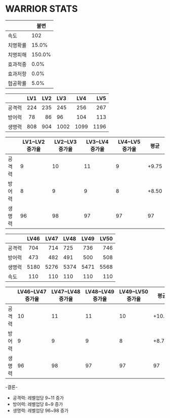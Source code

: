 # WARRIOR STATS

|  | 불변 |
| --- | --- |
| 속도 | 102 |
| 치명확률 | 15.0% |
| 치명피해 | 150.0% |
| 효과적중 | 0.0% |
| 효과저항 | 0.0% |
| 협공확률 | 5.0% |

|  | LV1 | LV2 | LV3 | LV4 | LV5 |
| :------- | :------: | ----------: |:------- | :------: | ----------: |
| 공격력  | 224 | 235 | 245 | 256 | 267 |
| 방어력 | 78 | 86 | 96 | 104 | 113 |
| 생명력 | 808 | 904 | 1002 | 1099 | 1196 |

|  | LV1~LV2 증가율 | LV2~LV3 증가율 | LV3~LV4 증가율 | LV4~LV5 증가율 |  평균 |
| --- | --- | --| --- | --- | --- | 
| 공격력 | 9 | 10 | 11 | 9 | +9.75 |
| 방어력 | 8 | 9 | 9 | 8 | +8.50  |
| 생명력 | 96 | 98 | 97 | 97 | 97  |

|  | LV46 | LV47 | LV48 | LV49 | LV50 |
| :------- | :------: | ----------: |:------- | :------: | ----------: |
| 공격력  | 704 | 714 | 725 | 736 | 746 |
| 방어력 | 473 | 482 | 491 | 500 | 508 |
| 생명력 | 5180 | 5276 | 5374 | 5471 | 5568 |
| 속도 | 110 | 110 | 110 | 110 | 110 |

|  | LV46~LV47 증가율 | LV47~LV48 증가율 | LV48~LV49 증가율 | LV49~LV50 증가율 |  평균 |
| --- | --- | --| --- | --- | --- | 
| 공격력 | 10 | 11 | 11 | 10 | +10.50 |
| 방어력 | 9 | 9 | 9 | 8 | +8.75  |
| 생명력 | 96 | 98 | 97 | 97 | 97  |


-결론-
* 공격력: 레벨업당 9~11 증가
* 방어력: 레벨업당 8~9 증가
* 생명력: 레벨업당 96~98 증가

